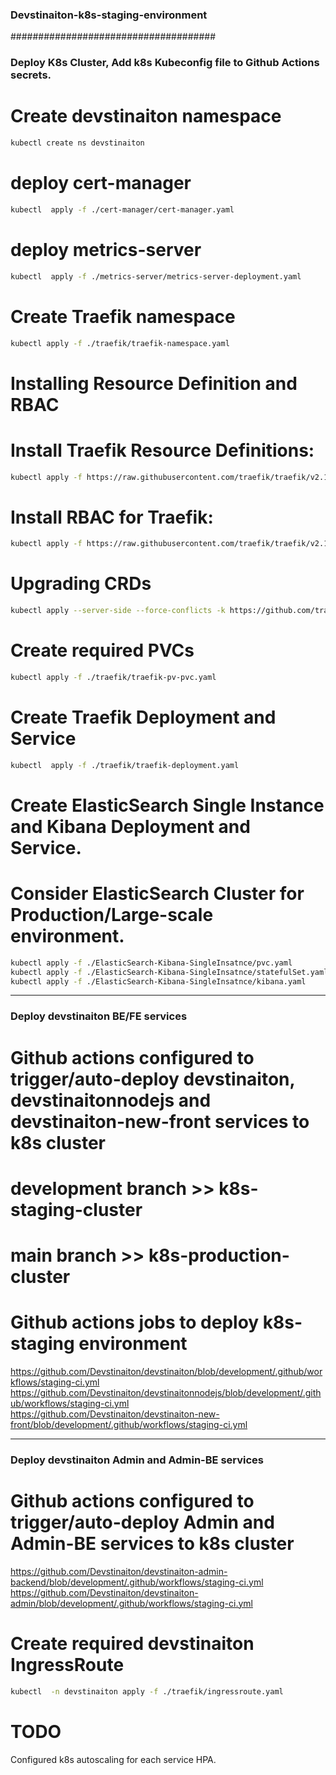 ### Devstinaiton-k8s-staging-environment
#####################################
### Deploy K8s Cluster, Add k8s Kubeconfig file to Github Actions secrets. ###  
# Create devstinaiton namespace
```bash
kubectl create ns devstinaiton
```
# deploy cert-manager 
```bash
kubectl  apply -f ./cert-manager/cert-manager.yaml
```
# deploy metrics-server
```bash
kubectl  apply -f ./metrics-server/metrics-server-deployment.yaml
```
# Create Traefik namespace  
```bash
kubectl apply -f ./traefik/traefik-namespace.yaml
```
# Installing Resource Definition and RBAC  
# Install Traefik Resource Definitions:
```bash
kubectl apply -f https://raw.githubusercontent.com/traefik/traefik/v2.10/docs/content/reference/dynamic-configuration/kubernetes-crd-definition-v1.yml
```
# Install RBAC for Traefik:
```bash
kubectl apply -f https://raw.githubusercontent.com/traefik/traefik/v2.10/docs/content/reference/dynamic-configuration/kubernetes-crd-rbac.yml
```
# Upgrading CRDs  
```bash
kubectl apply --server-side --force-conflicts -k https://github.com/traefik/traefik-helm-chart/traefik/crds/
```
# Create required PVCs  
```bash
kubectl apply -f ./traefik/traefik-pv-pvc.yaml
```
# Create Traefik Deployment and Service
```bash
kubectl  apply -f ./traefik/traefik-deployment.yaml
```  
# Create ElasticSearch Single Instance and Kibana Deployment and Service.
# Consider ElasticSearch Cluster for Production/Large-scale environment.
```bash
kubectl apply -f ./ElasticSearch-Kibana-SingleInsatnce/pvc.yaml
kubectl apply -f ./ElasticSearch-Kibana-SingleInsatnce/statefulSet.yaml
kubectl apply -f ./ElasticSearch-Kibana-SingleInsatnce/kibana.yaml
```
--------------------------------------------
### Deploy devstinaiton BE/FE services ###
# Github actions configured to trigger/auto-deploy devstinaiton, devstinaitonnodejs and devstinaiton-new-front services to k8s cluster
# development branch >> k8s-staging-cluster
# main branch >> k8s-production-cluster
# Github actions jobs to deploy k8s-staging environment
https://github.com/Devstinaiton/devstinaiton/blob/development/.github/workflows/staging-ci.yml  
https://github.com/Devstinaiton/devstinaitonnodejs/blob/development/.github/workflows/staging-ci.yml  
https://github.com/Devstinaiton/devstinaiton-new-front/blob/development/.github/workflows/staging-ci.yml  

--------------------------------------------
### Deploy devstinaiton Admin and Admin-BE services ###
# Github actions configured to trigger/auto-deploy Admin and Admin-BE services to k8s cluster

https://github.com/Devstinaiton/devstinaiton-admin-backend/blob/development/.github/workflows/staging-ci.yml  
https://github.com/Devstinaiton/devstinaiton-admin/blob/development/.github/workflows/staging-ci.yml  

# Create required devstinaiton IngressRoute
```bash
kubectl  -n devstinaiton apply -f ./traefik/ingressroute.yaml  
```

# TODO
Configured k8s autoscaling for each service HPA.  